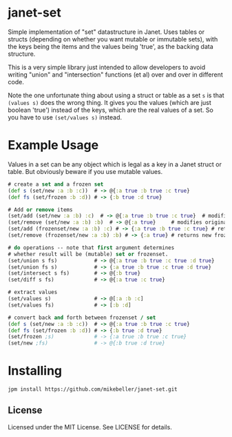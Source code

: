 # janet-set

Simple implementation of "set" datastructure in Janet.  Uses
tables or structs (depending on whether you want mutable or
immutable sets), with the keys being the items and the values
being 'true', as the backing data structure.

This is a very simple library just intended to allow developers
to avoid writing "union" and "intersection" functions (et al)
over and over in different code.

Note the one unfortunate thing about using a struct or table
as a set `s` is that `(values s)` does the wrong thing.  It
gives you the values (which are just boolean 'true') instead
of the keys, which are the real values of a set.  So you have
to use `(set/values s)` instead.

# Example Usage

Values in a set can be any object which is legal as a key in
a Janet struct or table.  But obviously beware if you use mutable
values.

```clojure
# create a set and a frozen set
(def s (set/new :a :b :c))  # -> @{:a true :b true :c true}
(def fs (set/frozen :b :d)) # -> {:b true :d true}

# Add or remove items
(set/add (set/new :a :b) :c)  # -> @{:a true :b true :c true}  # modifies original
(set/remove (set/new :a :b) :b)  # -> @{:a true}     # modifies original
(set/add (frozenset/new :a :b) :c) # -> {:a true :b true :c true} # returns new frozenset
(set/remove (frozenset/new :a :b) :b) # -> {:a true} # returns new frozenset

# do operations -- note that first argument determines
# whether result will be (mutable) set or frozenset.
(set/union s fs)            # -> @{:a true :b true :c true :d true}
(set/union fs s)            # -> {:a true :b true :c true :d true}
(set/intersect s fs)        # -> @{:b true}
(set/diff s fs)             # -> @{:a true :c true}

# extract values
(set/values s)              # -> @[:a :b :c]
(set/values fs)             # -> [:b :d]

# convert back and forth between frozenset / set
(def s (set/new :a :b :c))  # -> @{:a true :b true :c true}
(def fs (set/frozen :b :d)) # -> {:b true :d true}
(set/frozen ;s)             # -> {:a true :b true :c true}
(set/new ;fs)               # -> @{:b true :d true}
```

# Installing

```
jpm install https://github.com/mikebeller/janet-set.git
```

## License

Licensed under the MIT License.  See LICENSE for details.

